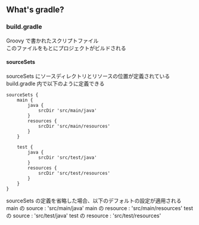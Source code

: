 ## What's gradle?


### build.gradle
Groovy で書かれたスクリプトファイル  
このファイルをもとにプロジェクトがビルドされる  


#### sourceSets
sourceSets にソースディレクトリとリソースの位置が定義されている  
build.gradle 内で以下のように定義できる  

```
sourceSets {
    main {
        java {
            srcDir 'src/main/java'
        }
        resources {
            srcDir 'src/main/resources'
        }
    }

    test {
        java {
            srcDir 'src/test/java'
        }
        resources {
            srcDir 'src/test/resources'
        }
    }
}
```

sourceSets の定義を省略した場合、以下のデフォルトの設定が適用される
main の source : 'src/main/java'
main の resource : 'src/main/resources'
test の source : 'src/test/java'
test の resource : 'src/test/resources'